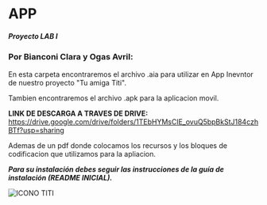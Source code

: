 # APP
##### Proyecto LAB I 
### Por Bianconi Clara y Ogas Avril:
En esta carpeta encontraremos el archivo .aia para utilizar en App Inevntor de nuestro proyecto "Tu amiga Titi".

Tambien encontraremos el archivo .apk para la aplicacion movil. 

**LINK DE DESCARGA A TRAVES DE DRIVE:**
https://drive.google.com/drive/folders/1TEbHYMsClE_ovuQ5bpBkStJ184czhBTf?usp=sharing 

Ademas de un pdf donde colocamos los recursos y los bloques de codificacion que utilizamos para la apliacion.

***Para su instalación debes seguir las instrucciones de la guía de instalación (README INICIAL).***

![ICONO TITI](https://github.com/user-attachments/assets/57e203a2-49be-424b-81eb-02e4e2ad69e9)

